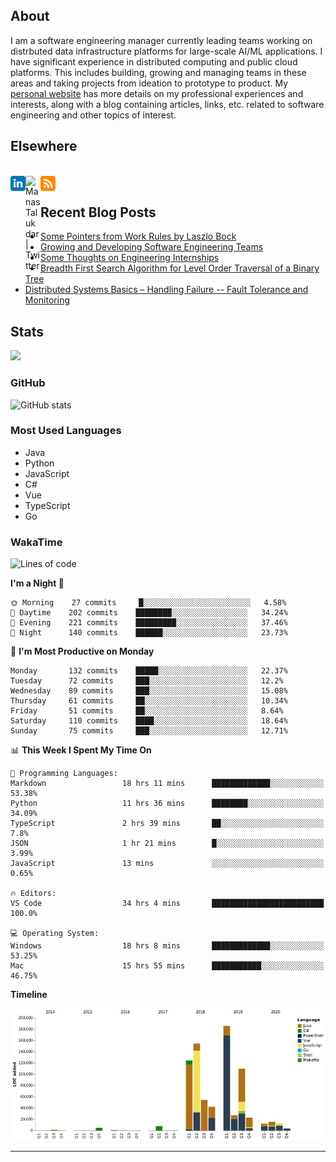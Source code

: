 ## About

I am a software engineering manager currently leading teams working on distrbuted data infrastructure platforms for large-scale AI/ML applications. I have significant experience in distributed computing and public cloud platforms. This includes building, growing and managing teams in these areas and taking projects from ideation to prototype to product. My [personal website](https://manastalukdar.github.io/) has more details on my professional experiences and interests, along with a blog containing articles, links, etc. related to software engineering and other topics of interest.

## Elsewhere

</br>

<a href="https://www.linkedin.com/in/manastalukdar" target="_blank">
  <img align="left" alt="Manas Talukdar | Linkedin" width="24px" src="https://raw.githubusercontent.com/edent/SuperTinyIcons/master/images/svg/linkedin.svg" />
</a>
<a href="https://www.twitter.com/manastalukdar" target="_blank">
  <img align="left" alt="Manas Talukdar | Twitter" width="24px" src="https://github.com/TheDudeThatCode/TheDudeThatCode/blob/master/Assets/Twitter.svg" />
</a>
<a href="https://manastalukdar.github.io/" target="_blank">
  <img align="left" alt="Manas Talukdar | Website" width="24px" src="https://github.com/edent/SuperTinyIcons/blob/master/images/svg/rss.svg" />
</a>

</br>

## Recent Blog Posts

<!-- BLOG:START -->
- [Some Pointers from Work Rules by Laszlo Bock](https://manastalukdar.github.io/blog/2020/01/25/work-rules-laszlo-bock-pointers/)
- [Growing and Developing Software Engineering Teams](https://manastalukdar.github.io/blog/2019/09/19/growing-developing-software-engineering-teams/)
- [Some Thoughts on Engineering Internships](https://manastalukdar.github.io/blog/2019/09/04/some-thoughts-on-engineering-internships/)
- [Breadth First Search Algorithm for Level Order Traversal of a Binary Tree](https://manastalukdar.github.io/blog/2019/08/29/breadth-first-search-binary-tree-level-order-traversal/)
- [Distributed Systems Basics – Handling Failure -- Fault Tolerance and Monitoring](https://manastalukdar.github.io/blog/2019/08/19/katemats-distributed-systems-fault-tolerance-monitoring/)
<!-- BLOG:END -->

## Stats

![](https://komarev.com/ghpvc/?username=manastalukdar)

### GitHub

![GitHub stats](https://github-readme-stats.vercel.app/api?username=manastalukdar&show_icons=true&hide_border=true&hide_rank=true&hide_title=true&icon_color=79ff97&text_color=cecac3&bg_color=4d4b4b)

### Most Used Languages

- Java
- Python
- JavaScript
- C#
- Vue
- TypeScript
- Go

<!--
![Top Langs](https://github-readme-stats.vercel.app/api/top-langs/?username=manastalukdar&layout=compact&hide_border=true&hide_title=true&icon_color=79ff97&text_color=cecac3&bg_color=4d4b4b)
-->

### WakaTime

<!--START_SECTION:waka-->
![Lines of code](https://img.shields.io/badge/From%20Hello%20World%20I%27ve%20Written-5.3%20million%20lines%20of%20code-blue)

**I'm a Night 🦉** 

```text
🌞 Morning    27 commits     █░░░░░░░░░░░░░░░░░░░░░░░░   4.58% 
🌆 Daytime    202 commits    ████████░░░░░░░░░░░░░░░░░   34.24% 
🌃 Evening    221 commits    █████████░░░░░░░░░░░░░░░░   37.46% 
🌙 Night      140 commits    ██████░░░░░░░░░░░░░░░░░░░   23.73%

```
📅 **I'm Most Productive on Monday** 

```text
Monday       132 commits    █████░░░░░░░░░░░░░░░░░░░░   22.37% 
Tuesday      72 commits     ███░░░░░░░░░░░░░░░░░░░░░░   12.2% 
Wednesday    89 commits     ███░░░░░░░░░░░░░░░░░░░░░░   15.08% 
Thursday     61 commits     ██░░░░░░░░░░░░░░░░░░░░░░░   10.34% 
Friday       51 commits     ██░░░░░░░░░░░░░░░░░░░░░░░   8.64% 
Saturday     110 commits    ████░░░░░░░░░░░░░░░░░░░░░   18.64% 
Sunday       75 commits     ███░░░░░░░░░░░░░░░░░░░░░░   12.71%

```


📊 **This Week I Spent My Time On** 

```text
💬 Programming Languages: 
Markdown                 18 hrs 11 mins      █████████████░░░░░░░░░░░░   53.38% 
Python                   11 hrs 36 mins      ████████░░░░░░░░░░░░░░░░░   34.09% 
TypeScript               2 hrs 39 mins       ██░░░░░░░░░░░░░░░░░░░░░░░   7.8% 
JSON                     1 hr 21 mins        █░░░░░░░░░░░░░░░░░░░░░░░░   3.99% 
JavaScript               13 mins             ░░░░░░░░░░░░░░░░░░░░░░░░░   0.65%

🔥 Editors: 
VS Code                  34 hrs 4 mins       █████████████████████████   100.0%

💻 Operating System: 
Windows                  18 hrs 8 mins       █████████████░░░░░░░░░░░░   53.25% 
Mac                      15 hrs 55 mins      ███████████░░░░░░░░░░░░░░   46.75%

```

**Timeline**

![Chart not found](https://raw.githubusercontent.com/manastalukdar/manastalukdar/master/charts/bar_graph.png) 


<!--END_SECTION:waka-->

---

<!--

**manastalukdar/manastalukdar** is a ✨ _special_ ✨ repository because its `README.md` (this file) appears on your GitHub profile.

Here are some ideas to get you started:

- 🔭 I’m currently working on ...
- 🌱 I’m currently learning ...
- 👯 I’m looking to collaborate on ...
- 🤔 I’m looking for help with ...
- 💬 Ask me about ...
- 📫 How to reach me: ...
- 😄 Pronouns: ...
- ⚡ Fun fact: ...
-->
